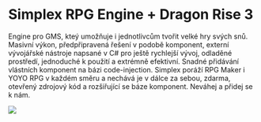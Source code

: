 # Simplex RPG Engine + Dragon Rise 3
Engine pro GMS, kteý umožňuje i jednotlivcům tvořit velké hry svých snů. Masivní výkon, předpřipravená řešení v podobě komponent, externí vývojářské nástroje napsané v C# pro ještě rychlejší vývoj, odladěné prostředí, jednoduché k použití a extrémně efektivní. Snadné přidávání vlástních komponent na bázi code-injection. Simplex poráží RPG Maker i YOYO RPG v každém směru a nechává je v dálce za sebou, zdarma, otevřený zdrojový kód a rozšiřující se báze komponent. Neváhej a přidej se k nám. 

![](https://s31.postimg.org/bebxwbv9n/Bezejmenn.png)

